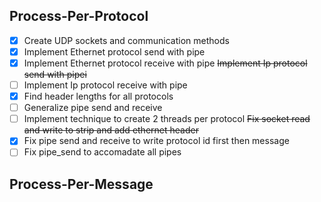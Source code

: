 Process-Per-Protocol
-----------------------
- [x] Create UDP sockets and communication methods
- [x] Implement Ethernet protocol send with pipe
- [x] Implement Ethernet protocol receive with pipe
~~Implement Ip protocol send with pipei~~
- [ ] Implement Ip protocol receive with pipe
- [x] Find header lengths for all protocols
- [ ] Generalize pipe send and receive
- [ ] Implement technique to create 2 threads per protocol
~~Fix socket read and write to strip and add ethernet header~~
- [x] Fix pipe send and receive to write protocol id first then message
- [ ] Fix pipe_send to accomadate all pipes

Process-Per-Message
--------------------------
